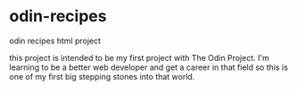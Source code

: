 # odin-recipes
 odin recipes html project

 this project is intended to be my first project with The Odin Project. I'm learning to be a better web developer and get a career in that field so this is one of my first big stepping stones into that world.

 
